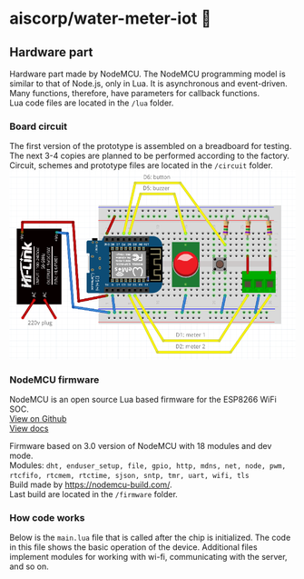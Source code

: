 # aiscorp/water-meter-iot :hammer:
## Hardware part

Hardware part made by NodeMCU. The NodeMCU programming model is similar to that of Node.js, only in Lua. It is
 asynchronous
 and event-driven. Many
 functions, therefore, have parameters for callback functions.    
 Lua code files are located in the `/lua` folder.


### Board circuit   
The first version of the prototype is assembled on a breadboard for testing. The next 3-4 copies are planned to be
 performed according to the factory.  
 Circuit, schemes and prototype files are located in the `/circuit` folder.  
![Sketch circuit](https://github.com/aiscorp/water-meter-iot/blob/master/nodemcu/circuit/sketch.png)

### NodeMCU firmware
NodeMCU is an open source Lua based firmware for the ESP8266 WiFi SOC.    
[View on Github](https://github.com/nodemcu/nodemcu-firmware)    
[View docs](https://nodemcu.readthedocs.io/en/1.5.4.1-final/)

Firmware based on 3.0 version of NodeMCU with 18 modules and dev mode.     
Modules: `dht, enduser_setup, file, gpio, http, mdns, net, node, pwm, rtcfifo, rtcmem, rtctime, sjson, sntp, tmr, uart, wifi, tls`    
Build made by https://nodemcu-build.com/.    
Last build are located in the `/firmware` folder. 

### How code works
Below is the `main.lua` file that is called after the chip is initialized. The code in this file shows the basic
 operation of the device. Additional files implement modules for working with wi-fi, communicating with the server, and so on.

